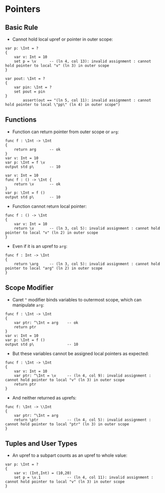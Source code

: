 # Pointers

## Basic Rule

- Cannot hold local upref or pointer in outer scope:

```
var p: \Int = ?
{
    var v: Int = 10
    set p = \v      -- (ln 4, col 13): invalid assignment : cannot hold pointer to local "v" (ln 3) in outer scope
}
```

```
var pout: \Int = ?
{
    var pin: \Int = ?
    set pout = pin
}
        assert(out == "(ln 5, col 11): invalid assignment : cannot hold pointer to local \"pp\" (ln 4) in outer scope")
```

## Functions

- Function can return pointer from outer scope or `arg`:

```
func f : \Int -> \Int
{
    return arg      -- ok
}
var v: Int = 10
var p: \Int = f \v
output std p\       -- 10
```

```
var v: Int = 10
func f : () -> \Int {
    return \v       -- ok
}
var p: \Int = f ()
output std p\       -- 10
```

- Function cannot return local pointer:

```
func f : () -> \Int
{
    var v: Int = 10
    return \v       -- (ln 3, col 5): invalid assignment : cannot hold pointer to local "v" (ln 2) in outer scope
}
```

- Even if it is an upref to `arg`:

```
func f : Int -> \Int
{
    return \arg     -- (ln 3, col 5): invalid assignment : cannot hold pointer to local "arg" (ln 2) in outer scope
}
```

## Scope Modifier

- Caret `^` modifier binds variables to outermost scope, which can manipulate `arg`:

```
func f : \Int -> \Int
{
    var ptr: ^\Int = arg    -- ok
    return ptr
}
var v: Int = 10
var p: \Int = f ()
output std p\               -- 10
```

- But these variables cannot be assigned local pointers as expected:

```
func f : \Int -> \Int
{
    var v: Int = 10
    var ptr: ^\Int = \v     -- (ln 4, col 9): invalid assignment : cannot hold pointer to local "v" (ln 3) in outer scope
    return ptr
}
```

- And neither returned as uprefs:

```
func f: \Int -> \\Int
{
    var ptr: ^\Int = arg
    return \ptr             -- (ln 4, col 5): invalid assignment : cannot hold pointer to local "ptr" (ln 3) in outer scope
}
```

## Tuples and User Types

- An upref to a subpart counts as an upref to whole value:

```
var p: \Int = ?
{
    var v: (Int,Int) = (10,20)
    set p = \v.1            -- (ln 4, col 11): invalid assignment : cannot hold pointer to local "v" (ln 3) in outer scope
}
```

